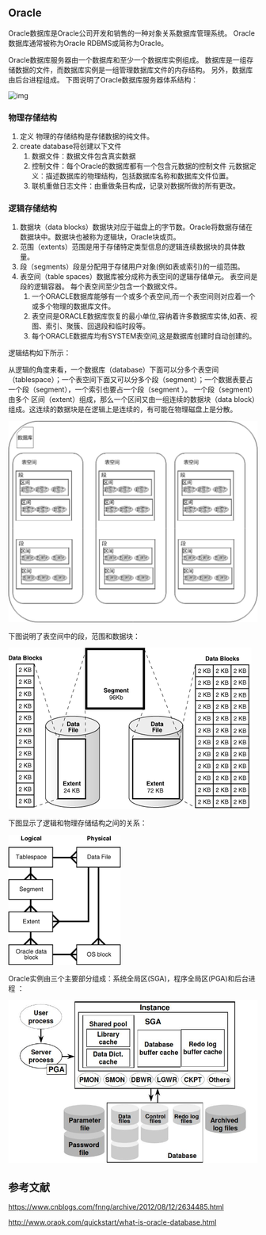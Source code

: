 ## Oracle

Oracle数据库是Oracle公司开发和销售的一种对象关系数据库管理系统。 Oracle数据库通常被称为Oracle RDBMS或简称为Oracle。 

Oracle数据库服务器由一个数据库和至少一个数据库实例组成。 数据库是一组存储数据的文件，而数据库实例是一组管理数据库文件的内存结构。 另外，数据库由后台进程组成。 下图说明了Oracle数据库服务器体系结构： 

![img](E:\东软\Oracle\笔记\Oracle存储结构.assets\651161113_46639.png) 

### 物理存储结构

1. 定义
   物理的存储结构是存储数据的纯文件。
2. create database将创建以下文件
   1. 数据文件：数据文件包含真实数据
   2. 控制文件：每个Oracle的数据库都有一个包含元数据的控制文件
      元数据定义：描述数据库的物理结构，包括数据库名称和数据库文件位置。
   3. 联机重做日志文件：由重做条目构成，记录对数据所做的所有更改。

### 逻辑存储结构

1. 数据块（data blocks）数据块对应于磁盘上的字节数。Oracle将数据存储在数据块中。数据块也被称为逻辑块，Oracle块或页。 
2. 范围（extents）范围是用于存储特定类型信息的逻辑连续数据块的具体数量。 
3. 段（segments）段是分配用于存储用户对象(例如表或索引)的一组范围。 
4. 表空间（table spaces）数据库被分成称为表空间的逻辑存储单元。 表空间是段的逻辑容器。 每个表空间至少包含一个数据文件。 
   1. 一个ORACLE数据库能够有一个或多个表空间,而一个表空间则对应着一个或多个物理的数据库文件。
   2. 表空间是ORACLE数据库恢复的最小单位,容纳着许多数据库实体,如表、视图、索引、聚簇、回退段和临时段等。
   3. 每个ORACLE数据库均有SYSTEM表空间,这是数据库创建时自动创建的。

逻辑结构如下所示：

从逻辑的角度来看，一个数据库（database）下面可以分多个表空间（tablespace）；一个表空间下面又可以分多个段（segment）；一个数据表要占一个段（segment），一个索引也要占一个段（segment ）。 一个段（segment）由多个 区间（extent）组成，那么一个区间又由一组连续的数据块（data block）组成。这连续的数据块是在逻辑上是连续的，有可能在物理磁盘上是分散。 

![](Oracle存储结构.assets/Oracle逻辑结构图-1533304166476.png)

下图说明了表空间中的段，范围和数据块： 

![img](Oracle存储结构.assets\476171136_12264.gif) 

下图显示了逻辑和物理存储结构之间的关系： 

![img](Oracle存储结构.assets/441171137_12940.gif) 

Oracle实例由三个主要部分组成：系统全局区(SGA)，程序全局区(PGA)和后台进程 ：

![img](Oracle存储结构.assets/499171139_23638.jpg) 







## 参考文献

https://www.cnblogs.com/fnng/archive/2012/08/12/2634485.html

http://www.oraok.com/quickstart/what-is-oracle-database.html